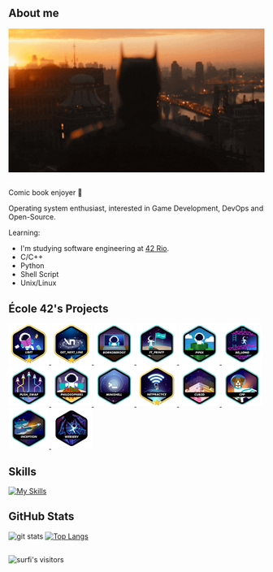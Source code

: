 ## About me

<div align="center">
<img hight="300" width="700" alt="GIF" align="center" src="https://github.com/fesper-s/fesper-s/blob/main/assets/theBatman.gif">
</div><br>


Comic book enjoyer 🦇

Operating system enthusiast, interested in Game Development, DevOps and Open-Source.

Learning:
* I'm studying software engineering at [42 Rio](https://42.rio/).
* C/C++
* Python
* Shell Script
* Unix/Linux

## École 42's Projects
<a href="https://github.com/fesper-s/42-libft">
<img height="80px" src="./src/42_badges/libftm.png" />
</a>
<a href="https://github.com/fesper-s/42-get_next_line">
<img height="80px" src="./src/42_badges/get_next_linem.png" />
</a>
<a href="https://github.com/fesper-s/42-born2beroot">
<img height="80px" src="./src/42_badges/born2beroote.png" />
</a>
<a href="https://github.com/fesper-s/42-ft_printf">
<img height="80px" src="./src/42_badges/ft_printfe.png" />
</a>
<a href="https://github.com/fesper-s/42-pipex">
<img height="80px" src="./src/42_badges/pipexe.png" />
</a>
<a href="https://github.com/fesper-s/42-so_long">
<img height="80px" src="./src/42_badges/so_longe.png" />
</a>
<a href="https://github.com/fesper-s/42-push_swap">
<img height="80px" src="./src/42_badges/push_swape.png" />
</a>
<a href="https://github.com/fesper-s/42-Philosophers">
<img height="80px" src="./src/42_badges/philosopherse.png" />
</a>
<a href="https://github.com/fesper-s/42-minishell">
<img height="80px" src="./src/42_badges/minishelle.png" />
</a>
<a href="https://github.com/fesper-s/42-NetPractice">
<img height="80px" src="./src/42_badges/netpracticem.png" />
</a>
<a href="https://github.com/fesper-s/42-cub3d">
<img height="80px" src="./src/42_badges/cub3de.png" />
</a>
<a href="https://github.com/fesper-s/42-CPP">
<img height="80px" src="./src/42_badges/cppe.png" />
</a>
<a href="https://github.com/fesper-s/42-Inception">
<img height="80px" src="./src/42_badges/inceptione.png" />
</a>
<a href="https://github.com/fesper-s/42-webserv">
<img height="80px" src="./src/42_badges/webservn.png" />
</a>

## Skills
[![My Skills](https://skillicons.dev/icons?i=c,cpp,bash,linux,git,github,python,js,nodejs)](https://skillicons.dev)
<br>
    
## GitHub Stats
![git stats](https://github-readme-streak-stats.herokuapp.com/?user=fesper-s&show_icons=true&count_private=false&theme=regular&include_all_commits=true)
[![Top Langs](https://github-readme-stats.vercel.app/api/top-langs/?username=fesper-s&layout=compact)](https://github.com/anuraghazra/github-readme-stats)

## 
<img alt="surfi's visitors" src="https://komarev.com/ghpvc/?username=fesper-s&color=blue&style=flat&label=visitors" />
